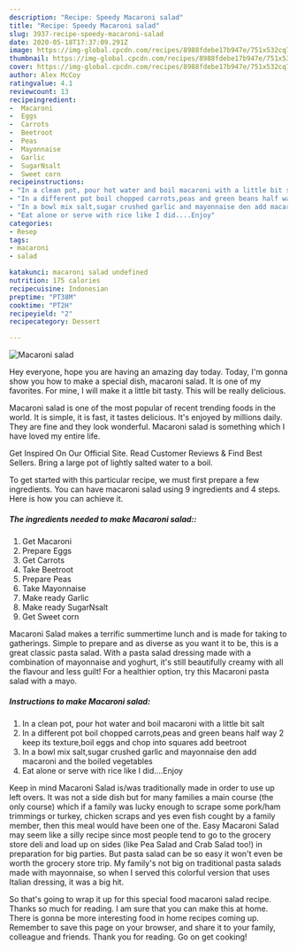 ```yaml
---
description: "Recipe: Speedy Macaroni salad"
title: "Recipe: Speedy Macaroni salad"
slug: 3937-recipe-speedy-macaroni-salad
date: 2020-05-18T17:37:09.291Z
image: https://img-global.cpcdn.com/recipes/8988fdebe17b947e/751x532cq70/macaroni-salad-recipe-main-photo.jpg
thumbnail: https://img-global.cpcdn.com/recipes/8988fdebe17b947e/751x532cq70/macaroni-salad-recipe-main-photo.jpg
cover: https://img-global.cpcdn.com/recipes/8988fdebe17b947e/751x532cq70/macaroni-salad-recipe-main-photo.jpg
author: Alex McCoy
ratingvalue: 4.1
reviewcount: 13
recipeingredient:
-  Macaroni
-  Eggs
-  Carrots
-  Beetroot
-  Peas
-  Mayonnaise
-  Garlic
-  SugarNsalt
-  Sweet corn
recipeinstructions:
- "In a clean pot, pour hot water and boil macaroni with a little bit salt"
- "In a different pot boil chopped carrots,peas and green beans half way 2 keep its texture,boil eggs and chop into squares add beetroot"
- "In a bowl mix salt,sugar crushed garlic and mayonnaise den add macaroni and the boiled vegetables"
- "Eat alone or serve with rice like I did....Enjoy"
categories:
- Resep
tags:
- macaroni
- salad

katakunci: macaroni salad undefined
nutrition: 175 calories
recipecuisine: Indonesian
preptime: "PT38M"
cooktime: "PT2H"
recipeyield: "2"
recipecategory: Dessert

---
```



![Macaroni salad](https://img-global.cpcdn.com/recipes/8988fdebe17b947e/751x532cq70/macaroni-salad-recipe-main-photo.jpg)

Hey everyone, hope you are having an amazing day today. Today, I'm gonna show you how to make a special dish, macaroni salad. It is one of my favorites. For mine, I will make it a little bit tasty. This will be really delicious.

Macaroni salad is one of the most popular of recent trending foods in the world. It is simple, it is fast, it tastes delicious. It's enjoyed by millions daily. They are fine and they look wonderful. Macaroni salad is something which I have loved my entire life.

Get Inspired On Our Official Site. Read Customer Reviews &amp; Find Best Sellers. Bring a large pot of lightly salted water to a boil.


To get started with this particular recipe, we must first prepare a few ingredients. You can have macaroni salad using 9 ingredients and 4 steps. Here is how you can achieve it.

##### The ingredients needed to make Macaroni salad::

1. Get  Macaroni
1. Prepare  Eggs
1. Get  Carrots
1. Take  Beetroot
1. Prepare  Peas
1. Take  Mayonnaise
1. Make ready  Garlic
1. Make ready  SugarNsalt
1. Get  Sweet corn


Macaroni Salad makes a terrific summertime lunch and is made for taking to gatherings. Simple to prepare and as diverse as you want it to be, this is a great classic pasta salad. With a pasta salad dressing made with a combination of mayonnaise and yoghurt, it&#39;s still beautifully creamy with all the flavour and less guilt! For a healthier option, try this Macaroni pasta salad with a mayo. 

##### Instructions to make Macaroni salad:

1. In a clean pot, pour hot water and boil macaroni with a little bit salt
1. In a different pot boil chopped carrots,peas and green beans half way 2 keep its texture,boil eggs and chop into squares add beetroot
1. In a bowl mix salt,sugar crushed garlic and mayonnaise den add macaroni and the boiled vegetables
1. Eat alone or serve with rice like I did....Enjoy


Keep in mind Macaroni Salad is/was traditionally made in order to use up left overs. It was not a side dish but for many families a main course (the only course) which if a family was lucky enough to scrape some pork/ham trimmings or turkey, chicken scraps and yes even fish cought by a family member, then this meal would have been one of the. Easy Macaroni Salad may seem like a silly recipe since most people tend to go to the grocery store deli and load up on sides (like Pea Salad and Crab Salad too!) in preparation for big parties. But pasta salad can be so easy it won&#39;t even be worth the grocery store trip. My family&#39;s not big on traditional pasta salads made with mayonnaise, so when I served this colorful version that uses Italian dressing, it was a big hit. 

So that's going to wrap it up for this special food macaroni salad recipe. Thanks so much for reading. I am sure that you can make this at home. There is gonna be more interesting food in home recipes coming up. Remember to save this page on your browser, and share it to your family, colleague and friends. Thank you for reading. Go on get cooking!

